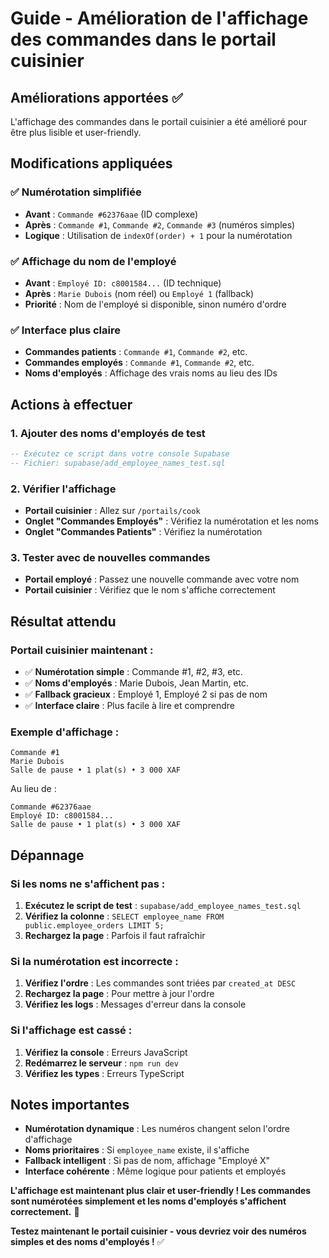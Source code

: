 # Guide - Amélioration de l'affichage des commandes dans le portail cuisinier

## Améliorations apportées ✅

L'affichage des commandes dans le portail cuisinier a été amélioré pour être plus lisible et user-friendly.

## Modifications appliquées

### ✅ Numérotation simplifiée
- **Avant** : `Commande #62376aae` (ID complexe)
- **Après** : `Commande #1`, `Commande #2`, `Commande #3` (numéros simples)
- **Logique** : Utilisation de `indexOf(order) + 1` pour la numérotation

### ✅ Affichage du nom de l'employé
- **Avant** : `Employé ID: c8001584...` (ID technique)
- **Après** : `Marie Dubois` (nom réel) ou `Employé 1` (fallback)
- **Priorité** : Nom de l'employé si disponible, sinon numéro d'ordre

### ✅ Interface plus claire
- **Commandes patients** : `Commande #1`, `Commande #2`, etc.
- **Commandes employés** : `Commande #1`, `Commande #2`, etc.
- **Noms d'employés** : Affichage des vrais noms au lieu des IDs

## Actions à effectuer

### 1. Ajouter des noms d'employés de test
```sql
-- Exécutez ce script dans votre console Supabase
-- Fichier: supabase/add_employee_names_test.sql
```

### 2. Vérifier l'affichage
- **Portail cuisinier** : Allez sur `/portails/cook`
- **Onglet "Commandes Employés"** : Vérifiez la numérotation et les noms
- **Onglet "Commandes Patients"** : Vérifiez la numérotation

### 3. Tester avec de nouvelles commandes
- **Portail employé** : Passez une nouvelle commande avec votre nom
- **Portail cuisinier** : Vérifiez que le nom s'affiche correctement

## Résultat attendu

### Portail cuisinier maintenant :
- ✅ **Numérotation simple** : Commande #1, #2, #3, etc.
- ✅ **Noms d'employés** : Marie Dubois, Jean Martin, etc.
- ✅ **Fallback gracieux** : Employé 1, Employé 2 si pas de nom
- ✅ **Interface claire** : Plus facile à lire et comprendre

### Exemple d'affichage :
```
Commande #1
Marie Dubois
Salle de pause • 1 plat(s) • 3 000 XAF
```

Au lieu de :
```
Commande #62376aae
Employé ID: c8001584...
Salle de pause • 1 plat(s) • 3 000 XAF
```

## Dépannage

### Si les noms ne s'affichent pas :
1. **Exécutez le script de test** : `supabase/add_employee_names_test.sql`
2. **Vérifiez la colonne** : `SELECT employee_name FROM public.employee_orders LIMIT 5;`
3. **Rechargez la page** : Parfois il faut rafraîchir

### Si la numérotation est incorrecte :
1. **Vérifiez l'ordre** : Les commandes sont triées par `created_at DESC`
2. **Rechargez la page** : Pour mettre à jour l'ordre
3. **Vérifiez les logs** : Messages d'erreur dans la console

### Si l'affichage est cassé :
1. **Vérifiez la console** : Erreurs JavaScript
2. **Redémarrez le serveur** : `npm run dev`
3. **Vérifiez les types** : Erreurs TypeScript

## Notes importantes

- **Numérotation dynamique** : Les numéros changent selon l'ordre d'affichage
- **Noms prioritaires** : Si `employee_name` existe, il s'affiche
- **Fallback intelligent** : Si pas de nom, affichage "Employé X"
- **Interface cohérente** : Même logique pour patients et employés

**L'affichage est maintenant plus clair et user-friendly ! Les commandes sont numérotées simplement et les noms d'employés s'affichent correctement.** 🎉

**Testez maintenant le portail cuisinier - vous devriez voir des numéros simples et des noms d'employés !** ✅









